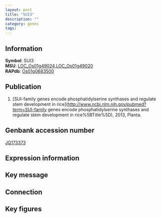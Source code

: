 ```yaml
---
layout: post
title: "SUI3"
description: ""
category: genes
tags: 
---
```


## Information
__Symbol__: SUI3  
__MSU__: [LOC_Os01g49024](http://rice.plantbiology.msu.edu/cgi-bin/ORF_infopage.cgi?orf=LOC_Os01g49024),[LOC_Os01g49020](http://rice.plantbiology.msu.edu/cgi-bin/ORF_infopage.cgi?orf=LOC_Os01g49020)  
__RAPdb__: [Os01g0683500](http://rapdb.dna.affrc.go.jp/viewer/gbrowse_details/irgsp1?name=Os01g0683500)  

## Publication
1. [SUI-family genes encode phosphatidylserine synthases and regulate stem development in rice](http://www.ncbi.nlm.nih.gov/pubmed?term=SUI-family genes encode phosphatidylserine synthases and regulate stem development in rice%5BTitle%5D), 2013, Planta.

## Genbank accession number
[JQ173373](http://www.ncbi.nlm.nih.gov/nuccore/JQ173373)  

## Expression information

## Key message

## Connection

## Key figures


